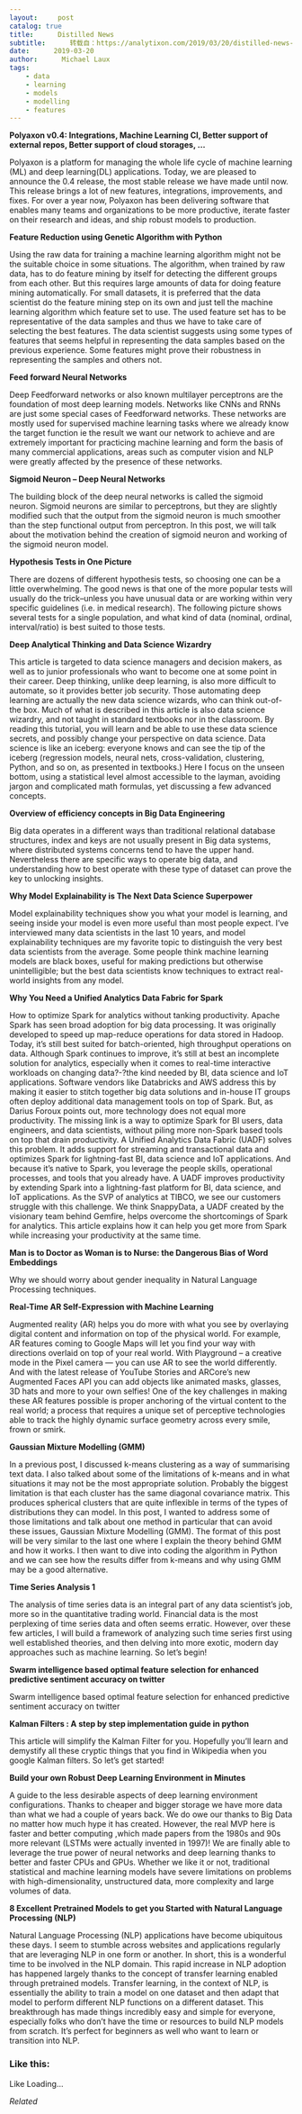 ```yaml
---
layout:     post
catalog: true
title:      Distilled News
subtitle:      转载自：https://analytixon.com/2019/03/20/distilled-news-1004/
date:      2019-03-20
author:      Michael Laux
tags:
    - data
    - learning
    - models
    - modelling
    - features
---
```


**Polyaxon v0.4: Integrations, Machine Learning CI, Better support of external repos, Better support of cloud storages, …**

Polyaxon is a platform for managing the whole life cycle of machine learning (ML) and deep learning(DL) applications. Today, we are pleased to announce the 0.4 release, the most stable release we have made until now. This release brings a lot of new features, integrations, improvements, and fixes. For over a year now, Polyaxon has been delivering software that enables many teams and organizations to be more productive, iterate faster on their research and ideas, and ship robust models to production.

**Feature Reduction using Genetic Algorithm with Python**

Using the raw data for training a machine learning algorithm might not be the suitable choice in some situations. The algorithm, when trained by raw data, has to do feature mining by itself for detecting the different groups from each other. But this requires large amounts of data for doing feature mining automatically. For small datasets, it is preferred that the data scientist do the feature mining step on its own and just tell the machine learning algorithm which feature set to use. The used feature set has to be representative of the data samples and thus we have to take care of selecting the best features. The data scientist suggests using some types of features that seems helpful in representing the data samples based on the previous experience. Some features might prove their robustness in representing the samples and others not.

**Feed forward Neural Networks**

Deep Feedforward networks or also known multilayer perceptrons are the foundation of most deep learning models. Networks like CNNs and RNNs are just some special cases of Feedforward networks. These networks are mostly used for supervised machine learning tasks where we already know the target function ie the result we want our network to achieve and are extremely important for practicing machine learning and form the basis of many commercial applications, areas such as computer vision and NLP were greatly affected by the presence of these networks.

**Sigmoid Neuron – Deep Neural Networks**

The building block of the deep neural networks is called the sigmoid neuron. Sigmoid neurons are similar to perceptrons, but they are slightly modified such that the output from the sigmoid neuron is much smoother than the step functional output from perceptron. In this post, we will talk about the motivation behind the creation of sigmoid neuron and working of the sigmoid neuron model.

**Hypothesis Tests in One Picture**

There are dozens of different hypothesis tests, so choosing one can be a little overwhelming. The good news is that one of the more popular tests will usually do the trick–unless you have unusual data or are working within very specific guidelines (i.e. in medical research). The following picture shows several tests for a single population, and what kind of data (nominal, ordinal, interval/ratio) is best suited to those tests.

**Deep Analytical Thinking and Data Science Wizardry**

This article is targeted to data science managers and decision makers, as well as to junior professionals who want to become one at some point in their career. Deep thinking, unlike deep learning, is also more difficult to automate, so it provides better job security. Those automating deep learning are actually the new data science wizards, who can think out-of-the box. Much of what is described in this article is also data science wizardry, and not taught in standard textbooks nor in the classroom. By reading this tutorial, you will learn and be able to use these data science secrets, and possibly change your perspective on data science. Data science is like an iceberg: everyone knows and can see the tip of the iceberg (regression models, neural nets, cross-validation, clustering, Python, and so on, as presented in textbooks.) Here I focus on the unseen bottom, using a statistical level almost accessible to the layman, avoiding jargon and complicated math formulas, yet discussing a few advanced concepts.

**Overview of efficiency concepts in Big Data Engineering**

Big data operates in a different ways than traditional relational database structures, index and keys are not usually present in Big data systems, where distributed systems concerns tend to have the upper hand. Nevertheless there are specific ways to operate big data, and understanding how to best operate with these type of dataset can prove the key to unlocking insights.

**Why Model Explainability is The Next Data Science Superpower**

Model explainability techniques show you what your model is learning, and seeing inside your model is even more useful than most people expect. I’ve interviewed many data scientists in the last 10 years, and model explainability techniques are my favorite topic to distinguish the very best data scientists from the average. Some people think machine learning models are black boxes, useful for making predictions but otherwise unintelligible; but the best data scientists know techniques to extract real-world insights from any model.

**Why You Need a Unified Analytics Data Fabric for Spark**

How to optimize Spark for analytics without tanking productivity. Apache Spark has seen broad adoption for big data processing. It was originally developed to speed up map-reduce operations for data stored in Hadoop. Today, it’s still best suited for batch-oriented, high throughput operations on data. Although Spark continues to improve, it’s still at best an incomplete solution for analytics, especially when it comes to real-time interactive workloads on changing data?-?the kind needed by BI, data science and IoT applications. Software vendors like Databricks and AWS address this by making it easier to stitch together big data solutions and in-house IT groups often deploy additional data management tools on top of Spark. But, as Darius Foroux points out, more technology does not equal more productivity. The missing link is a way to optimize Spark for BI users, data engineers, and data scientists, without piling more non-Spark based tools on top that drain productivity. A Unified Analytics Data Fabric (UADF) solves this problem. It adds support for streaming and transactional data and optimizes Spark for lightning-fast BI, data science and IoT applications. And because it’s native to Spark, you leverage the people skills, operational processes, and tools that you already have. A UADF improves productivity by extending Spark into a lightning-fast platform for BI, data science, and IoT applications. As the SVP of analytics at TIBCO, we see our customers struggle with this challenge. We think SnappyData, a UADF created by the visionary team behind Gemfire, helps overcome the shortcomings of Spark for analytics. This article explains how it can help you get more from Spark while increasing your productivity at the same time.

**Man is to Doctor as Woman is to Nurse: the Dangerous Bias of Word Embeddings**

Why we should worry about gender inequality in Natural Language Processing techniques.

**Real-Time AR Self-Expression with Machine Learning**

Augmented reality (AR) helps you do more with what you see by overlaying digital content and information on top of the physical world. For example, AR features coming to Google Maps will let you find your way with directions overlaid on top of your real world. With Playground – a creative mode in the Pixel camera — you can use AR to see the world differently. And with the latest release of YouTube Stories and ARCore’s new Augmented Faces API you can add objects like animated masks, glasses, 3D hats and more to your own selfies! One of the key challenges in making these AR features possible is proper anchoring of the virtual content to the real world; a process that requires a unique set of perceptive technologies able to track the highly dynamic surface geometry across every smile, frown or smirk.

**Gaussian Mixture Modelling (GMM)**

In a previous post, I discussed k-means clustering as a way of summarising text data. I also talked about some of the limitations of k-means and in what situations it may not be the most appropriate solution. Probably the biggest limitation is that each cluster has the same diagonal covariance matrix. This produces spherical clusters that are quite inflexible in terms of the types of distributions they can model. In this post, I wanted to address some of those limitations and talk about one method in particular that can avoid these issues, Gaussian Mixture Modelling (GMM). The format of this post will be very similar to the last one where I explain the theory behind GMM and how it works. I then want to dive into coding the algorithm in Python and we can see how the results differ from k-means and why using GMM may be a good alternative.

**Time Series Analysis 1**

The analysis of time series data is an integral part of any data scientist’s job, more so in the quantitative trading world. Financial data is the most perplexing of time series data and often seems erratic. However, over these few articles, I will build a framework of analyzing such time series first using well established theories, and then delving into more exotic, modern day approaches such as machine learning. So let’s begin!

**Swarm intelligence based optimal feature selection for enhanced predictive sentiment accuracy on twitter**

Swarm intelligence based optimal feature selection for enhanced predictive sentiment accuracy on twitter

**Kalman Filters : A step by step implementation guide in python**

This article will simplify the Kalman Filter for you. Hopefully you’ll learn and demystify all these cryptic things that you find in Wikipedia when you google Kalman filters. So let’s get started!

**Build your own Robust Deep Learning Environment in Minutes**

A guide to the less desirable aspects of deep learning environment configurations. Thanks to cheaper and bigger storage we have more data than what we had a couple of years back. We do owe our thanks to Big Data no matter how much hype it has created. However, the real MVP here is faster and better computing ,which made papers from the 1980s and 90s more relevant (LSTMs were actually invented in 1997)! We are finally able to leverage the true power of neural networks and deep learning thanks to better and faster CPUs and GPUs. Whether we like it or not, traditional statistical and machine learning models have severe limitations on problems with high-dimensionality, unstructured data, more complexity and large volumes of data.

**8 Excellent Pretrained Models to get you Started with Natural Language Processing (NLP)**

Natural Language Processing (NLP) applications have become ubiquitous these days. I seem to stumble across websites and applications regularly that are leveraging NLP in one form or another. In short, this is a wonderful time to be involved in the NLP domain. This rapid increase in NLP adoption has happened largely thanks to the concept of transfer learning enabled through pretrained models. Transfer learning, in the context of NLP, is essentially the ability to train a model on one dataset and then adapt that model to perform different NLP functions on a different dataset. This breakthrough has made things incredibly easy and simple for everyone, especially folks who don’t have the time or resources to build NLP models from scratch. It’s perfect for beginners as well who want to learn or transition into NLP.





### Like this:

Like Loading...


*Related*


